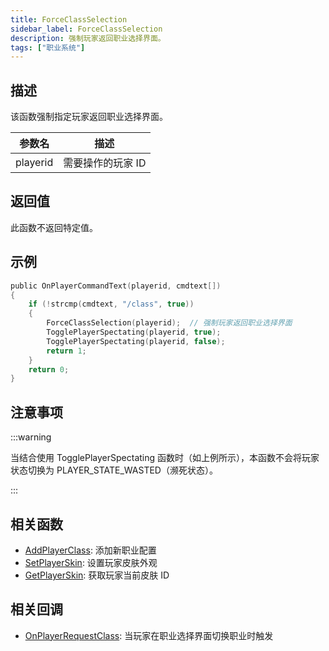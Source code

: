 ```yaml
---
title: ForceClassSelection
sidebar_label: ForceClassSelection
description: 强制玩家返回职业选择界面。
tags: ["职业系统"]
---
```


## 描述

该函数强制指定玩家返回职业选择界面。

| 参数名   | 描述              |
| -------- | ----------------- |
| playerid | 需要操作的玩家 ID |

## 返回值

此函数不返回特定值。

## 示例

```c
public OnPlayerCommandText(playerid, cmdtext[])
{
    if (!strcmp(cmdtext, "/class", true))
    {
        ForceClassSelection(playerid);  // 强制玩家返回职业选择界面
        TogglePlayerSpectating(playerid, true);
        TogglePlayerSpectating(playerid, false);
        return 1;
    }
    return 0;
}
```

## 注意事项

:::warning

当结合使用 TogglePlayerSpectating 函数时（如上例所示），本函数不会将玩家状态切换为 PLAYER_STATE_WASTED（濒死状态）。

:::

## 相关函数

- [AddPlayerClass](AddPlayerClass): 添加新职业配置
- [SetPlayerSkin](SetPlayerSkin): 设置玩家皮肤外观
- [GetPlayerSkin](GetPlayerSkin): 获取玩家当前皮肤 ID

## 相关回调

- [OnPlayerRequestClass](../callbacks/OnPlayerRequestClass): 当玩家在职业选择界面切换职业时触发
